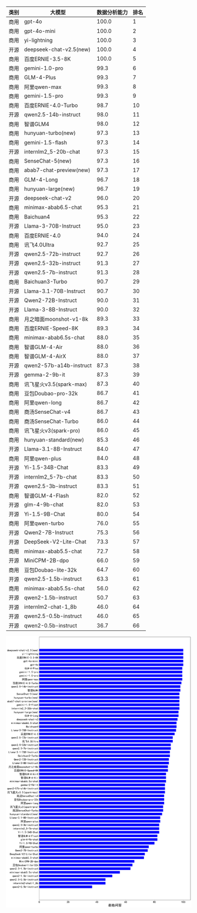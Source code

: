 
| 类别 | 大模型                         | 数据分析能力 | 排名 |
|-----|------------------------------|---------|----|
|商用|gpt-4o|100.0|1|
|商用|gpt-4o-mini|100.0|2|
|商用|yi-lightning|100.0|3|
|开源|deepseek-chat-v2.5(new)|100.0|4|
|商用|百度ERNIE-3.5-8K|100.0|5|
|商用|gemini-1.0-pro|99.3|6|
|商用|GLM-4-Plus|99.3|7|
|商用|阿里qwen-max|99.3|8|
|商用|gemini-1.5-pro|99.3|9|
|商用|百度ERNIE-4.0-Turbo|98.7|10|
|开源|qwen2.5-14b-instruct|98.0|11|
|商用|智谱GLM4|98.0|12|
|商用|hunyuan-turbo(new)|97.3|13|
|商用|gemini-1.5-flash|97.3|14|
|开源|internlm2_5-20b-chat|97.3|15|
|商用|SenseChat-5(new)|97.3|16|
|商用|abab7-chat-preview(new)|97.3|17|
|商用|GLM-4-Long|96.7|18|
|商用|hunyuan-large(new)|96.7|19|
|开源|deepseek-chat-v2|96.0|20|
|商用|minimax-abab6.5-chat|95.3|21|
|商用|Baichuan4|95.3|22|
|开源|Llama-3-70B-Instruct|95.0|23|
|商用|百度ERNIE-4.0|94.0|24|
|商用|讯飞4.0Ultra|92.7|25|
|开源|qwen2.5-72b-instruct|92.7|26|
|开源|qwen2.5-32b-instruct|91.3|27|
|开源|qwen2.5-7b-instruct|91.3|28|
|商用|Baichuan3-Turbo|90.7|29|
|开源|Llama-3.1-70B-Instruct|90.7|30|
|开源|Qwen2-72B-Instruct|90.0|31|
|开源|Llama-3-8B-Instruct|90.0|32|
|商用|月之暗面moonshot-v1-8k|89.3|33|
|商用|百度ERNIE-Speed-8K|89.3|34|
|商用|minimax-abab6.5s-chat|88.0|35|
|商用|智谱GLM-4-Air|88.0|36|
|商用|智谱GLM-4-AirX|88.0|37|
|开源|qwen2-57b-a14b-instruct|87.3|38|
|开源|gemma-2-9b-it|87.3|39|
|商用|讯飞星火v3.5(spark-max)|87.3|40|
|商用|豆包Doubao-pro-32k|86.7|41|
|商用|阿里qwen-long|86.7|42|
|商用|商汤SenseChat-v4|86.7|43|
|商用|商汤SenseChat-Turbo|86.0|44|
|商用|讯飞星火v3(spark-pro)|86.0|45|
|商用|hunyuan-standard(new)|85.3|46|
|开源|Llama-3.1-8B-Instruct|84.0|47|
|商用|阿里qwen-plus|84.0|48|
|开源|Yi-1.5-34B-Chat|83.3|49|
|开源|internlm2_5-7b-chat|83.3|50|
|开源|qwen2.5-3b-instruct|83.3|51|
|商用|智谱GLM-4-Flash|82.0|52|
|开源|glm-4-9b-chat|82.0|53|
|开源|Yi-1.5-9B-Chat|80.0|54|
|商用|阿里qwen-turbo|76.0|55|
|开源|Qwen2-7B-Instruct|75.3|56|
|开源|DeepSeek-V2-Lite-Chat|73.3|57|
|商用|minimax-abab5.5-chat|72.7|58|
|开源|MiniCPM-2B-dpo|66.0|59|
|商用|豆包Doubao-lite-32k|64.7|60|
|开源|qwen2.5-1.5b-instruct|63.3|61|
|商用|minimax-abab5.5s-chat|56.0|62|
|开源|qwen2-1.5b-instruct|50.7|63|
|开源|internlm2-chat-1_8b|46.0|64|
|开源|qwen2.5-0.5b-instruct|46.0|65|
|开源|qwen2-0.5b-instruct|36.7|66|


![lin](../pic/tableQA.png)
